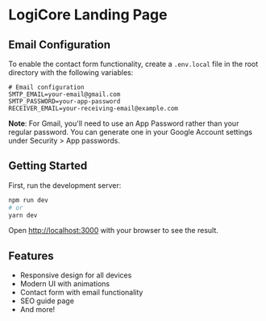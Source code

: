 # LogiCore Landing Page

## Email Configuration

To enable the contact form functionality, create a `.env.local` file in the root directory with the following variables:

```env
# Email configuration
SMTP_EMAIL=your-email@gmail.com
SMTP_PASSWORD=your-app-password
RECEIVER_EMAIL=your-receiving-email@example.com
```

**Note**: For Gmail, you'll need to use an App Password rather than your regular password. You can generate one in your Google Account settings under Security > App passwords.

## Getting Started

First, run the development server:

```bash
npm run dev
# or
yarn dev
```

Open [http://localhost:3000](http://localhost:3000) with your browser to see the result.

## Features

- Responsive design for all devices
- Modern UI with animations
- Contact form with email functionality
- SEO guide page
- And more!
